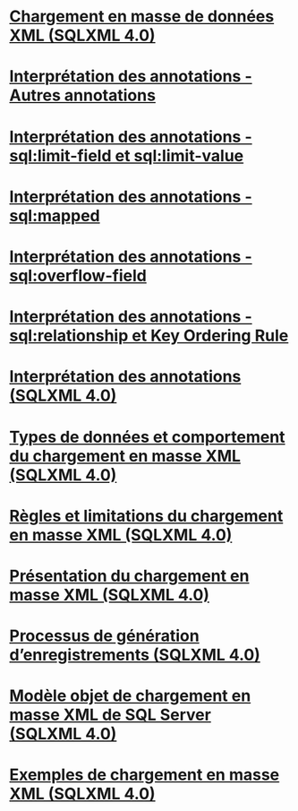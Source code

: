 # [Chargement en masse de données XML (SQLXML 4.0)](performing-bulk-load-of-xml-data-sqlxml-4-0.md)

# [Interprétation des annotations - Autres annotations](annotation-interpretation-other-annotations.md)
# [Interprétation des annotations - sql:limit-field et sql:limit-value](annotation-interpretation-sql-limit-field-and-sql-limit-value.md)
# [Interprétation des annotations - sql:mapped](annotation-interpretation-sql-mapped.md)
# [Interprétation des annotations - sql:overflow-field](annotation-interpretation-sql-overflow-field.md)
# [Interprétation des annotations - sql:relationship et Key Ordering Rule](annotation-interpretation-sql-relationship-and-key-ordering-rule.md)
# [Interprétation des annotations (SQLXML 4.0)](annotation-interpretation-sqlxml-4-0.md)
# [Types de données et comportement du chargement en masse XML (SQLXML 4.0)](data-types-and-xml-bulk-load-behavior-sqlxml-4-0.md)
# [Règles et limitations du chargement en masse XML (SQLXML 4.0)](guidelines-and-limitations-of-xml-bulk-load-sqlxml-4-0.md)
# [Présentation du chargement en masse XML (SQLXML 4.0)](introduction-to-xml-bulk-load-sqlxml-4-0.md)
# [Processus de génération d’enregistrements (SQLXML 4.0)](record-generation-process-sqlxml-4-0.md)
# [Modèle objet de chargement en masse XML de SQL Server (SQLXML 4.0)](sql-server-xml-bulk-load-object-model-sqlxml-4-0.md)
# [Exemples de chargement en masse XML (SQLXML 4.0)](xml-bulk-load-examples-sqlxml-4-0.md)
